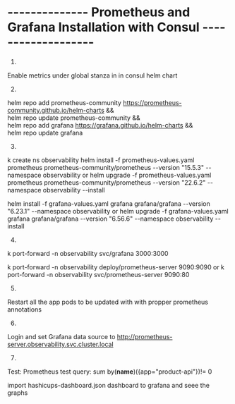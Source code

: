 # -------------- Prometheus and Grafana Installation with Consul ------------------- #
1. 
Enable metrics under global stanza in in consul helm chart

2. 
helm repo add prometheus-community https://prometheus-community.github.io/helm-charts && \
helm repo update prometheus-community && \
helm repo add grafana https://grafana.github.io/helm-charts && \
helm repo update grafana

3. 
k create ns observability
helm install -f prometheus-values.yaml prometheus prometheus-community/prometheus --version "15.5.3" --namespace observability
or
helm upgrade -f prometheus-values.yaml prometheus prometheus-community/prometheus --version "22.6.2" --namespace observability --install

helm install -f grafana-values.yaml grafana grafana/grafana --version "6.23.1" --namespace observability 
or
helm upgrade -f grafana-values.yaml grafana grafana/grafana --version "6.56.6" --namespace observability --install

4. 
k port-forward -n observability svc/grafana 3000:3000

k port-forward -n observability deploy/prometheus-server 9090:9090
or
k port-forward -n observability svc/prometheus-server 9090:80

5. 
Restart all the app pods to be updated with with propper prometheus annotations

6. 
Login and set Grafana data source to http://prometheus-server.observability.svc.cluster.local

7. 
Test:
Prometheus test query: sum by(__name__)({app="product-api"})!= 0

import hashicups-dashboard.json dashboard to grafana and seee the graphs


